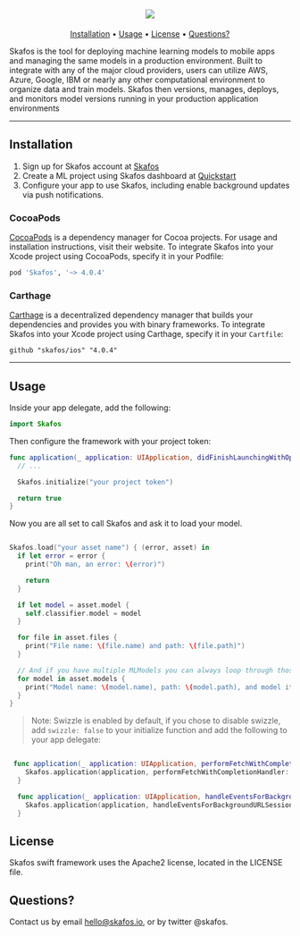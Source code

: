 <h1 align="center">
<img src="images/skafos_horizontal_on_white.png">
</h1>

<p align="center">
    <a href="#installation">Installation</a>
  • <a href="#usage">Usage</a>
  • <a href="#license">License</a>
  • <a href="#questions">Questions?</a>
</p>

Skafos is the tool for deploying machine learning models to mobile apps and managing the same models in a production environment. Built to integrate with any of the major cloud providers, users can utilize AWS, Azure, Google, IBM or nearly any other computational environment to organize data and train models. Skafos then versions, manages, deploys, and monitors model versions running in your production application environments

---

## Installation

1. Sign up for Skafos account at [Skafos](https://skafos.io)
2. Create a ML project using Skafos dashboard at [Quickstart](http://dashboard.metismachine.io/quickstart/project)
3. Configure your app to use Skafos, including enable background updates via push notifications.

### CocoaPods
[CocoaPods](https://cocoapods.org) is a dependency manager for Cocoa projects. For usage and installation instructions, visit their website. 
To integrate Skafos into your Xcode project using CocoaPods, specify it in your Podfile:

```ruby
pod 'Skafos', '~> 4.0.4'
```

### Carthage
[Carthage](https://github.com/Carthage/Carthage) is a decentralized dependency manager that builds your dependencies and provides you with binary frameworks. 
To integrate Skafos into your Xcode project using Carthage, specify it in your `Cartfile`:

```ogdl
github "skafos/ios" "4.0.4"
```

---

## Usage
Inside your app delegate, add the following:

```swift
import Skafos
```

Then configure the framework with your project token:

```swift
func application(_ application: UIApplication, didFinishLaunchingWithOptions launchOptions: [UIApplication.LaunchOptionsKey: Any]?) -> Bool {
  // ...

  Skafos.initialize("your project token")

  return true
}
```

Now you are all set to call Skafos and ask it to load your model.

```swift

Skafos.load("your asset name") { (error, asset) in
  if let error = error {
    print("Oh man, an error: \(error)")

    return
  }

  if let model = asset.model {
    self.classifier.model = model
  }

  for file in asset.files {
    print("File name: \(file.name) and path: \(file.path)")
  }

  // And if you have multiple MLModels you can always loop through those too:
  for model in asset.models {
    print("Model name: \(model.name), path: \(model.path), and model itself: \(model.model)")
  }
}

```


>
> Note: Swizzle is enabled by default, if you chose to disable swizzle, add `swizzle: false` to your initialize function and add the following to your app delegate:
>

```swift

 func application(_ application: UIApplication, performFetchWithCompletionHandler completionHandler: @escaping (UIBackgroundFetchResult) -> Void) {
    Skafos.application(application, performFetchWithCompletionHandler: completionHandler)
  }

  func application(_ application: UIApplication, handleEventsForBackgroundURLSession identifier: String, completionHandler: @escaping () -> Void) {
    Skafos.application(application, handleEventsForBackgroundURLSession: identifier, completionHandler: completionHandler)
  }

```


## License

Skafos swift framework uses the Apache2 license, located in the LICENSE file.

## Questions?

Contact us by email <a href="mailto:..">hello@skafos.io</a>, or by twitter @skafos.
